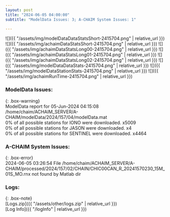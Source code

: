 ```yaml
---
layout: post
title: "2024-06-05 04:00:00"
subtitle: "ModelData Issues: 3; A-CHAIM System Issues: 1"

---
```


![]({{ "/assets/img/modelDataDataStatsShort-2415704.png" | relative_url }})
![]({{ "/assets/img/achaimDataStatsShort-2415704.png" | relative_url }})
![]({{ "/assets/img/achaimDataStatsLong00-2415704.png" | relative_url }})
![]({{ "/assets/img/achaimDataStatsLong01-2415704.png" | relative_url }})
![]({{ "/assets/img/achaimDataStatsLong02-2415704.png" | relative_url }})
![]({{ "/assets/img/modelDataDataStats-2415704.png" | relative_url }})
![]({{ "/assets/img/modelDataStationStats-2415704.png" | relative_url }})
![]({{ "/assets/img/achaimRunTime-2415704.png" | relative_url }})


### ModelData Issues:  
  
{: .box-warning}  
 ModelData report for 05-Jun-2024 04:15:08   
 /home/chaim/ACHAIM_SERVER/A-CHAIM/modelData/2024/157/04/modelData.mat   
 0% of all possible stations for IONO were downloaded. x5009   
 0% of all possible stations for JASON were downloaded. x4   
 0% of all possible stations for SENTINEL were downloaded. x4464   
  
### A-CHAIM System Issues:  
  
{: .box-error}  
2024-06-05 03:26:54 File /home/chaim/ACHAIM_SERVER/A-CHAIM/processed/2024/157/02/CHAIN/CHIC00CAN_R_20241570230_15M_01S_MO.rnx not found by Matlab dir  

### Logs:  
  
{: .box-note}  
[Logs.zip]({{ "/assets/other/logs.zip" | relative_url }})  
[Log Info]({{ "/logInfo" | relative_url }})  
